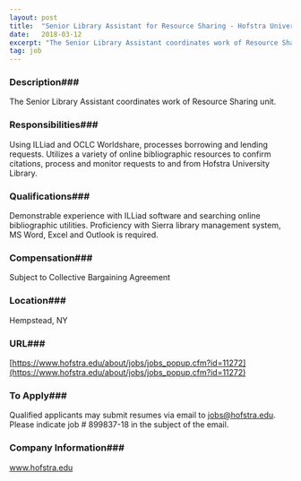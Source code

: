 ```yaml
---
layout: post
title:  "Senior Library Assistant for Resource Sharing - Hofstra University Library"
date:   2018-03-12
excerpt: "The Senior Library Assistant coordinates work of Resource Sharing unit. "
tag: job
---
```


### Description###

The Senior Library Assistant coordinates work of Resource Sharing unit. 


### Responsibilities###

Using ILLiad and OCLC Worldshare, processes borrowing and lending requests. Utilizes a variety of online bibliographic resources to confirm citations, process and monitor requests to and from Hofstra University Library. 


### Qualifications###

Demonstrable experience with ILLiad software and searching online bibliographic utilities. Proficiency with Sierra library management system, MS Word, Excel and Outlook is required. 


### Compensation###

Subject to Collective Bargaining Agreement


### Location###

Hempstead, NY


### URL###

[https://www.hofstra.edu/about/jobs/jobs_popup.cfm?id=11272](https://www.hofstra.edu/about/jobs/jobs_popup.cfm?id=11272)

### To Apply###

Qualified applicants may submit resumes via email to jobs@hofstra.edu. Please indicate job # 899837-18 in the subject of the email.


### Company Information###

www.hofstra.edu



